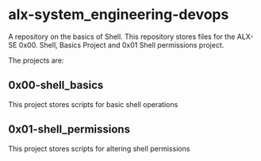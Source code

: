 # alx-system_engineering-devops
A repository on the basics of Shell. This repository stores files for the ALX-SE 0x00. Shell, Basics Project and 0x01 Shell permissions project. 

The projects are:

## 0x00-shell_basics
This project stores scripts for basic shell operations

## 0x01-shell_permissions
This project stores scripts for altering shell permissions
